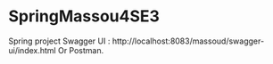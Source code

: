 # SpringMassou4SE3
Spring project 
Swagger UI : http://localhost:8083/massoud/swagger-ui/index.html Or Postman.

